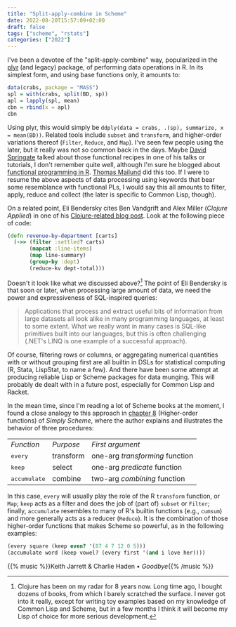 ```yaml
---
title: "Split-apply-combine in Scheme"
date: 2022-08-20T15:57:09+02:00
draft: false
tags: ["scheme", "rstats"]
categories: ["2022"]
---
```


I've been a devotee of the "split-apply-combine" way, popularized in the [plyr] (and legacy) package, of performing data operations in R. In its simplest form, and using base functions only, it amounts to:

```r
data(crabs, package = "MASS")
spl = with(crabs, split(BD, sp))
apl = lapply(spl, mean)
cbn = rbind(x = apl)
cbn
```

Using plyr, this would simply be `ddply(data = crabs, .(sp), summarize, x = mean(BD))`. Related tools include `subset` and `transform`, and higher-order variations thereof (`Filter`, `Reduce`, and `Map`). I've seen few people using the later, but it really was not so common back in the days. Maybe [David Springate] talked about those functional recipes in one of his talks or tutorials, I don't remember quite well, although I'm sure he blogged about [functional programming in R]. [Thomas Mailund] did this too. If I were to resume the above aspects of data processing using keywords that bear some resemblance with functional PLs, I would say this all amounts to filter, apply, reduce and collect (the later is specific to Common Lisp, though).

On a related point, Eli Bendersky cites Ben Vandgrift and Alex Miller (_Clojure Applied_) in one of his [Clojure-related blog post]. Look at the following piece of code:

```clojure
(defn revenue-by-department [carts]
  (->> (filter :settled? carts)
       (mapcat :line-items)
       (map line-summary)
       (group-by :dept)
       (reduce-kv dept-total)))
```

Doesn't it look like what we discussed above?[^1] The point of Eli Bendersky is that soon or later, when processing large amount of data, we need the power and expressiveness of SQL-inspired queries:

> Applications that process and extract useful bits of information from large datasets all look alike in many programming languages, at least to some extent. What we really want in many cases is SQL-like primitives built into our languages, but this is often challenging (.NET's LINQ is one example of a successful approach).

Of course, filtering rows or columns, or aggregating numerical quantities with or without grouping first are all builtin in DSLs for statistical computing (R, Stata, LispStat, to name a few). And there have been some attempt at producing reliable Lisp or Scheme packages for data munging. This will probably de dealt with in a future post, especially for Common Lisp and Racket.

In the mean time, since I'm reading a lot of Scheme books at the moment, I found a close analogy to this approach in [chapter 8] (Higher-order functions) of _Simply Scheme_, where the author explains and illustrates the behavior of three procedures:

<small>
<table border="0">
<tbody>
<tr>
<td><em>Function</em></td>
<td><em>Purpose</em></td>
<td><em>First argument</td>
</tr>
<tr><td><kbd>every</kbd></td><td>transform</td><td>one-arg <em>transforming</em> function</td></tr>
<tr><td><kbd>keep</kbd></td><td>select</td><td>one-arg <em>predicate</em> function</td></tr>
<tr><td><kbd>accumulate</kbd></td><td>combine</td><td>two-arg <em>combining</em> function</td></tr>
</tbody>
</table>
</small>

In this case, `every` will usually play the role of the R `transform` function, or `Map`; `keep` acts as a filter and does the job of (part of) `subset` or `Filter`; finally, `accumulate` resembles to many of R's builtin functions (e.g., `cumsum`) and more generally acts as a reducer (`Reduce`). It is the combination of those higher-order functions that makes Scheme so powerful, as in the following examples:

```scheme
(every square (keep even? '(87 4 7 12 0 5)))
(accumulate word (keep vowel? (every first '(and i love her))))
```

{{% music %}}Keith Jarrett & Charlie Haden • _Goodbye_{{% /music %}}

[plyr]: https://cran.r-project.org/web/packages/plyr/index.html
[david springate]: http://www.datajujitsu.co.uk/about/
[functional programming in r]: http://www.datajujitsu.co.uk/blog/2013/05/16/functional-programming-in-r/
[thomas mailund]: https://mailund.dk/
[clojure-related blog post]: https://eli.thegreenplace.net/2017/clojure-the-perfect-language-to-expand-your-brain/
[chapter 8]: https://people.eecs.berkeley.edu/~bh/ssch8/higher.html

[^1]: Clojure has been on my radar for 8 years now. Long time ago, I bought dozens of books, from which I barely scratched the surface. I never got into it really, except for writing toy examples based on my knowledge of Common Lisp and Scheme, but in a few months I think it will become my Lisp of choice for more serious development.
